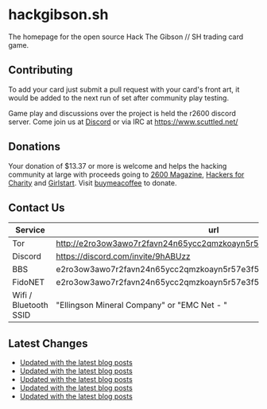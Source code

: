 # hackgibson.sh
The homepage for the open source Hack The Gibson // SH trading card game.


## Contributing

To add your card just submit a pull request with your card's front art, it would be added to the next run of set after community play testing.

Game play and discussions over the project is held the r2600 discord server. Come join us at [Discord](https://discord.com/invite/9hABUzz) or via IRC at https://www.scuttled.net/


## Donations

Your donation of $13.37 or more is welcome and helps the hacking community at large with proceeds going to [2600 Magazine](https://2600.com/), [Hackers for Charity](https://hackersforcharity.org) and [Girlstart](https://girlstart.org).  Visit [buymeacoffee](https://www.buymeacoffee.com/hackgibson.sh) to donate.


## Contact Us

Service | url
-|-
Tor | http://e2ro3ow3awo7r2favn24n65ycc2qmzkoayn5r57e3f56nvjwdcgg32ad.onion
Discord | https://discord.com/invite/9hABUzz
BBS | e2ro3ow3awo7r2favn24n65ycc2qmzkoayn5r57e3f56nvjwdcgg32ad.onion:23
FidoNET | e2ro3ow3awo7r2favn24n65ycc2qmzkoayn5r57e3f56nvjwdcgg32ad.onion:24554
Wifi / Bluetooth SSID | "Ellingson Mineral Company" or "EMC Net - <fidonet address>"

## Latest Changes
<!-- BLOG-POST-LIST:START -->
- [Updated with the latest blog posts](https://github.com/DFW2600/hackgibson.sh/commit/e9dfa06b3dcd5c6e5bb4d981ac31099ce0172890)
- [Updated with the latest blog posts](https://github.com/DFW2600/hackgibson.sh/commit/c98a79f785363b3bd5e3eefbbe468b4a2f8e6d60)
- [Updated with the latest blog posts](https://github.com/DFW2600/hackgibson.sh/commit/8b0f0ae587da17abc493c5325c72be97bec8c526)
- [Updated with the latest blog posts](https://github.com/DFW2600/hackgibson.sh/commit/4a8178381892bb8807b360ebc00e0282d2635733)
- [Updated with the latest blog posts](https://github.com/DFW2600/hackgibson.sh/commit/1a2643ac06f99edab39a49027ecdb48bbf58f6c8)
<!-- BLOG-POST-LIST:END -->
